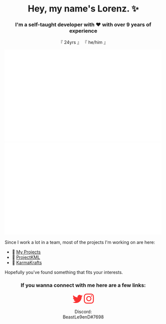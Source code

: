 <h1 align="center">Hey, my name's Lorenz. ✨</h1>
<h3 align="center">I'm a self-taught developer with ♥️ with over 9 years of experience</h3>
 
<p align="center">
    『 24yrs 』
    『 he/him 』
</p>

<p align="center">
    <img src="https://raw.githubusercontent.com/BeastLe9enD/github-stats-transparent/output/generated/overview.svg" />
    <img src="https://raw.githubusercontent.com/BeastLe9enD/github-stats-transparent/output/generated/languages.svg" />
</p>

Since I work a lot in a team, most of the projects I'm working on are here:
- 🔖 [My Projects](https://github.com/BeastLe9enD?tab=repositories)
- 🐫 [ProjectKML](https://github.com/ProjectKML)
- 🦊 [KarmaKrafts](https://git.karmakrafts.dev/)

Hopefully you've found something that fits your interests.
<div align="center">
    <h3>If you wanna connect with me here are a few links:</h3>
    <a href=""><img src="https://raw.githubusercontent.com/BeastLe9enD/BeastLe9enD/main/img/twitter.svg" height="32" width="32" /></a>
    <a href=""><img src="https://raw.githubusercontent.com/BeastLe9enD/BeastLe9enD/main/img/instagram.svg" height="32" width="32" /></a>
    <p>Discord:<br>BeastLe9enD#7698</p>
</div>
